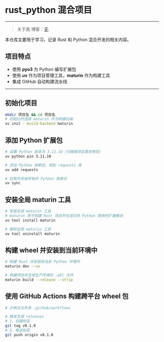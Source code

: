 # rust_python 混合项目

---

> 关于我
> 博客：[无](http://)

本仓库主要用于学习，记录 Rust 和 Python 混合开发的相关内容。

## 项目特点

- 使用 **pyo3** 为 Python 编写扩展包
- 使用 **uv** 作为项目管理工具，**maturin** 作为构建工具
- 集成 GitHub 自动构建流水线

---

## 初始化项目

```bash
mkdir 项目名 && cd 项目名
# 初始化时选择 maturin 作为构建后端
uv init --build-backend maturin
```

## 添加 Python 扩展包

```bash
# 设置 Python 版本为 3.11.10（可根据项目需求修改）
uv python pin 3.11.10

# 添加 Python 依赖包，例如 requests 库
uv add requests

# 拉取并安装所有的 Python 依赖包
uv sync
```

## 安装全局 maturin 工具

```bash
# 安装全局 maturin 工具
# maturin 用于构建 Rust 项目并生成可供 Python 使用的扩展模块
uv tool install maturin

# 删除全局 maturin 工具
uv tool uninstall maturin
```

## 构建 wheel 并安装到当前环境中

```bash
# 构建 Rust 并安装到当前 Python 环境中
maturin dev --uv

# 构建项目并生成生产环境的 .whl 文件
maturin build --release --strip
```

## 使用 GitHub Actions 构建跨平台 wheel 包

```bash
# 示例见文件夹 .github/workflows

# 触发生成 releases 
# 1、创建标签
git tag v0.1.0
# 2、推送标签
git push origin v0.1.0
```

